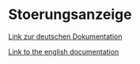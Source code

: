 # Stoerungsanzeige

[Link zur deutschen Dokumentation](https://www.symcon.de/de/service/dokumentation/modulreferenz/stoerungsanzeige/)

[Link to the english documentation](https://www.symcon.de/en/service/documentation/module-reference/fault-indecator/)